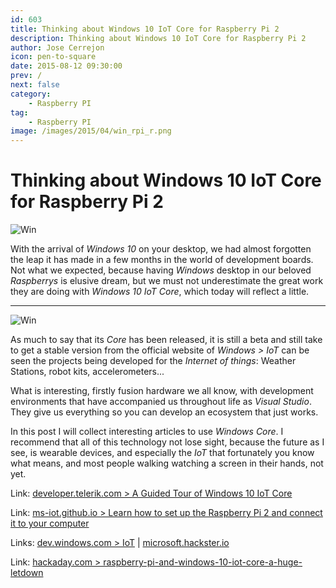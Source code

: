 ```yaml
---
id: 603
title: Thinking about Windows 10 IoT Core for Raspberry Pi 2
description: Thinking about Windows 10 IoT Core for Raspberry Pi 2
author: Jose Cerrejon
icon: pen-to-square
date: 2015-08-12 09:30:00
prev: /
next: false
category:
    - Raspberry PI
tag:
    - Raspberry PI
image: /images/2015/04/win_rpi_r.png
---
```


# Thinking about Windows 10 IoT Core for Raspberry Pi 2

![Win](/images/2015/04/win_rpi_r.png)

With the arrival of _Windows 10_ on your desktop, we had almost forgotten the leap it has made in a few months in the world of development boards. Not what we expected, because having _Windows_ desktop in our beloved _Raspberrys_ is elusive dream, but we must not underestimate the great work they are doing with _Windows 10 IoT Core_, which today will reflect a little.

---

![Win](/images/2015/08/DefaultAppRpi2.png)

As much to say that its _Core_ has been released, it is still a beta and still take to get a stable version from the official website of _Windows > IoT_ can be seen the projects being developed for the _Internet of things_: Weather Stations, robot kits, accelerometers...

What is interesting, firstly fusion hardware we all know, with development environments that have accompanied us throughout life as _Visual Studio_. They give us everything so you can develop an ecosystem that just works.

In this post I will collect interesting articles to use _Windows Core_. I recommend that all of this technology not lose sight, because the future as I see, is wearable devices, and especially the _IoT_ that fortunately you know what means, and most people walking watching a screen in their hands, not yet.

Link: [developer.telerik.com > A Guided Tour of Windows 10 IoT Core](https://developer.telerik.com/featured/a-guided-tour-of-windows-10-iot-core/)

Link: [ms-iot.github.io > Learn how to set up the Raspberry Pi 2 and connect it to your computer](https://ms-iot.github.io/content/en-US/win10/SetupRPI.htm)

Links: [dev.windows.com > IoT](https://dev.windows.com/en-us/iot) | [microsoft.hackster.io](https://microsoft.hackster.io/en-US)

Link: [hackaday.com > raspberry-pi-and-windows-10-iot-core-a-huge-letdown](https://hackaday.com/2015/08/13/raspberry-pi-and-windows-10-iot-core-a-huge-letdown/)
